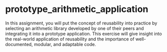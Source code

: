 # prototype_arithmetic_application
In this assignment, you will put the concept of reusability into practice by selecting an arithmetic library developed by one of their peers and integrating it into a prototype application. This exercise will give insight into the real-world application of reusability and the importance of well-documented, modular, and adaptable code. 
